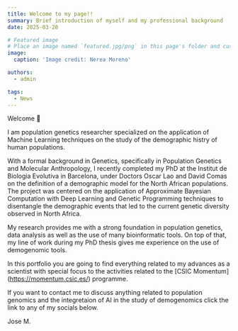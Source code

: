 ```yaml
---
title: Welcome to my page!!
summary: Brief introduction of myself and my professional background
date: 2025-03-28

# Featured image
# Place an image named `featured.jpg/png` in this page's folder and customize its options here.
image:
  caption: 'Image credit: Nerea Moreno'

authors:
  - admin

tags:
  - News
---
```


Welcome 👋

I am population genetics researcher specialized on the application of Machine Learning techniques on the study of the demographic histry of human populations.

With a formal background in Genetics, specifically in Population Genetics and Molecular Anthropology, I recently completed my PhD at the Institut de Biologia Evolutiva in Barcelona, under Doctors Oscar Lao and David Comas on the definition of a demographic model for the North African populations. The project was centered on the application of Approximate Bayesian Computation with Deep Learning and Genetic Programming techniques to disentangle the demographic events that led to the current genetic diversity observed in North Africa.

My research provides me with a strong foundation in population genetics, data analysis as well as the use of many bioinformatic tools. On top of that, my line of work during my PhD thesis gives me experience on the use of demogenomic tools. 

In this portfolio you are going to find everything related to my advances as a scientist with special focus to the activities related to the [CSIC Momentum] (https://momentum.csic.es/) programme. 

If you want to contact me to discuss anything related to population genomics and the integretaion of AI in the study of demogenomics click the link to any of my socials below.

Jose M. 

